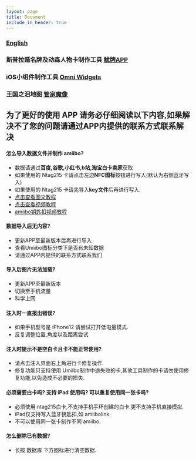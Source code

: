 ```yaml
---
layout: page
title: Document
include_in_header: true
---
```

### [English](https://medium.com/@wzqwzq666/how-to-make-amiibo-with-iphone-in-2022-f0aca6d96b91)

### 斯普拉遁名牌及动森人物卡制作工具 [鱿牌APP](https://splatoon.umiibo.app/)
### iOS小组件制作工具 [Omni Widgets](https://apps.apple.com/app/id6468910867)
### 王国之泪地图 [管家魔像](https://apps.apple.com/app/id6450944939)

## 为了更好的使用 APP 请务必仔细阅读以下内容,如果解决不了您的问题请通过APP内提供的联系方式联系解决
#### 怎么导入数据文件并制作 amiibo?
- 数据请通过**百度,谷歌,小红书,b站,淘宝白卡卖家**获取
- 如果使用的 Ntag215 卡请点击左边**NFC图标**按钮进行写入(默认为右侧蓝牙写入)
- 如果使用的 Ntag215 卡请先导入**key文件**后再进行写入.
- [点击查看图文教程](https://www.bilibili.com/read/cv14944601)
- [点击查看视频教程](https://www.bilibili.com/video/BV1vg411N7j5)
- [amiibo钥匙扣视频教程](https://www.bilibili.com/video/BV1Rz4y1p7qR)



#### 数据导入后无内容?
- 更新APP至最新版本后再进行导入
- 查看Umiibo图标分类下是否有未知数据
- 请通过APP内提供的联系方式联系我们

#### 导入后图片无法加载?
- 更新APP至最新版本
- 切换至手机流量
- 科学上网

#### 注入时一直报出错误?
- 如果手机型号是 iPhone12 请尝试打开低电量模式.
- 反复调整位置,角度以及距离尝试

#### 注入时提示不是空白卡且卡不能正常使用?
- 请点击注入界面右上角进行卡修复操作.
- 修复功能只支持使用 Umiibo制作中途失败的卡,其他工具制作的卡请勿使用修复功能,以免造成不必要的损失.

#### 必须需要白卡吗? 支持 iPad 使用吗? 可以重复使用同一张卡吗?
- 必须使用 ntag215白卡,不支持手机手环创建的白卡.更不支持手机直接模拟.
- iPad仅支持写入蓝牙钥匙扣,如 amiibolink
- 不可以使用同一张卡制作不同 amiibo.

#### 怎么删除已有数据?
- 长按 数据库 下方图标进行清空数据.
